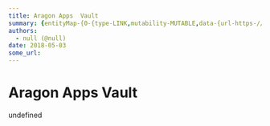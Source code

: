 ```yaml
---
title: Aragon Apps  Vault
summary: {entityMap-{0-{type-LINK,mutability-MUTABLE,data-{url-https-//github.com/aragon/aragon-apps/tree/master/apps/vault}},blocks-[{key-foo,text-Code in Github- aragon-apps/apps/vault,type-unstyled,depth-0,inlineStyleRanges-[{offset-0,length-15,style-ITALIC,{offset-0,length-15,style-BOLD],entityRanges-[{offset-16,length-22,key-0}],data-{}},{key-6dpt9,text-,type-unstyled,depth-0,inlineStyleRanges-,entityRanges-,data-{}},{key-6lcsg,text-Vaults own and manage the ERC20 assets the DAO has.,type-unstyled,d
authors:
  - null (@null)
date: 2018-05-03
some_url: 
---
```


# Aragon Apps  Vault


undefined